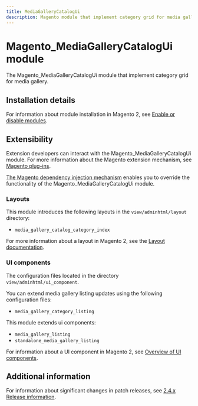 ```yaml
---
title: MediaGalleryCatalogUi
description: Magento module that implement category grid for media gallery.
---
```


# Magento_MediaGalleryCatalogUi module

The Magento_MediaGalleryCatalogUi module that implement category grid for media gallery.

## Installation details

For information about module installation in Magento 2, see [Enable or disable modules](https://experienceleague.adobe.com/docs/commerce-operations/installation-guide/tutorials/manage-modules.html).

## Extensibility

Extension developers can interact with the Magento_MediaGalleryCatalogUi module. For more information about the Magento extension mechanism, see [Magento plug-ins](https://developer.adobe.com/commerce/php/development/components/plugins/).

[The Magento dependency injection mechanism](https://developer.adobe.com/commerce/php/development/components/dependency-injection/) enables you to override the functionality of the Magento_MediaGalleryCatalogUi module.

### Layouts

This module introduces the following layouts in the `view/adminhtml/layout` directory:

- `media_gallery_catalog_category_index`

For more information about a layout in Magento 2, see the [Layout documentation](https://developer.adobe.com/commerce/frontend-core/guide/layouts/).

### UI components

The configuration files located in the directory `view/adminhtml/ui_component`.

You can extend media gallery listing updates using the following configuration files:

- `media_gallery_category_listing`

This module extends ui components:

- `media_gallery_listing`
- `standalone_media_gallery_listing`

For information about a UI component in Magento 2, see [Overview of UI components](https://developer.adobe.com/commerce/frontend-core/ui-components/).

## Additional information

For information about significant changes in patch releases, see [2.4.x Release information](https://experienceleague.adobe.com/docs/commerce-operations/release/notes/overview.html).
